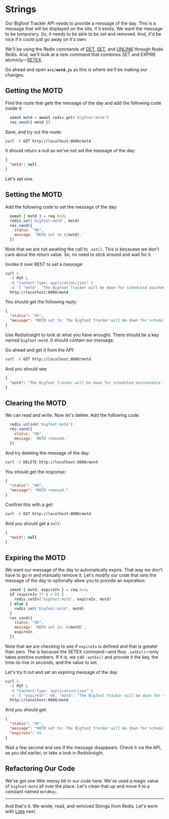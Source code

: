 # Strings #

Our Bigfoot Tracker API needs to provide a message of the day. This is a message that will be displayed on the site, if it exists. We want the message to be temporary. So, it needs to be able to be set and removed. And, it'd be nice if it could just go away on it's own.

We'll be using the Redis commands of [GET](https://redis.io/commands/get/), [SET](https://redis.io/commands/set/), and [UNLINK](https://redis.io/commands/unlink/) through Node Redis. And, we'll look at a new command that combines SET and EXPIRE atomicly—[SETEX](https://redis.io/commands/setex/).

Go ahead and open **`src/motd.js`** as this is where we'll be making our changes.

## Getting the MOTD ##

Find the route that gets the message of the day and add the following code inside it:

```javascript
  const motd = await redis.get('bigfoot:motd')
  res.send({ motd })
```

Save, and try out the route:

```bash
curl -X GET http://localhost:8080/motd
```

It should return a null as we've not set the message of the day:

```json
{
  "motd": null
}
```

Let's set one.

## Setting the MOTD ##

Add the following code to set the message of the day:

```javascript
  const { motd } = req.body
  redis.set('bigfoot:motd', motd)
  res.send({
    status: "OK",
    message: `MOTD set to ${motd}.`
  })
```

Note that we are not awaiting the call to `.set()`. This is becauase we don't care about the return value. So, no need to stick around and wait for it.

Invoke it over REST to set a message:

```bash
curl \
  -X PUT \
  -H "Content-Type: application/json" \
  -d '{ "motd": "The Bigfoot Tracker will be down for scheduled maintenance tomorrow." }' \
  http://localhost:8080/motd
```

You should get the following reply:

```json
{
  "status": "OK",
  "message": "MOTD set to: The Bigfoot Tracker will be down for scheduled maintenance tomorrow."
}
```

Use RedisInsight to look at what you have wrought. There should be a key named `bigfoot:motd`. It should contain our message.

Go ahead and get it from the API:

```bash
curl -X GET http://localhost:8080/motd
```

And you should see:

```json
{
  "motd": "The Bigfoot Tracker will be down for scheduled maintenance tomorrow."
}
```

## Clearing the MOTD ##

We can read and write. Now let's delete. Add the following code:

```javascript
  redis.unlink('bigfoot:motd')
  res.send({
    status: "OK",
    message: `MOTD removed.`
  })
```

And try deleting the message of the day:

```bash
curl -X DELETE http://localhost:8080/motd
```

You should get the response:

```json
{
  "status": "OK",
  "message": "MOTD removed."
}
```

Confirm this with a get:

```bash
curl -X GET http://localhost:8080/motd
```

And you should get a `null`:

```json
{
  "motd": null
}
```

## Expiring the MOTD ##

We want our message of the day to automaitcally expire. That way we don't have to go in and manually remove it. Let's modify our code that sets the message of the day to optionally allow you to provide an expiration:

```javascript
  const { motd, expireIn } = req.body
  if (expireIn ?? 0 > 0) {
    redis.setEx('bigfoot:motd', expireIn, motd)
  } else {
    redis.set('bigfoot:motd', motd)
  }
  res.send({
    status: "OK",
    message: `MOTD set to: ${motd}`,
    expireIn
  })
```

Note that we are checking to see if `expireIn` is defined and that is greater than zero. The is because the SETEX command—and thus `.setEx()`—only takes positive numbers. If it is, we call `.setEx()` and provide it the key, the time-to-live *in seconds*, and the value to set.

Let's try it out and set an expiring message of the day:

```bash
curl \
  -X PUT \
  -H "Content-Type: application/json" \
  -d '{ "expireIn": 60, "motd": "The Bigfoot Tracker will be down for scheduled maintenance tomorrow." }' \
  http://localhost:8080/motd
```

And you should get:

```json
{
  "status": "OK",
  "message": "MOTD set to: The Bigfoot Tracker will be down for scheduled maintenance tomorrow.",
  "expireIn": 60
}
```

Wait a few second and see if the message disappears. Check it via the API, as you did earlier, or take a look in RedisInsight.

## Refactoring Our Code ##

We've got one little messy bit in our code here. We've used a magic value of `bigfoot:motd` all over the place. Let's clean that up and move it to a constant named `motdKey`.

----------------------------------------

And that's it. We wrote, read, and removed Strings from  Redis. Let's work with [Lists](11-NODE-REDIS-LISTS.md) next.
